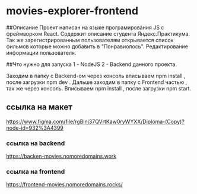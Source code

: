 
# movies-explorer-frontend 

##Описание
Проект написан на языке програмирования JS с фреймворком React. Содержит описание студента Яндекс.Практикума. Так же зарегистрированным пользователям открывается список фильмов которые можно добавить в "Понравиолось". Редактирование информации пользователя.

##Что нужно для запуска
1 - NodeJS
2 - Backend данного проекта.

Заходим в папку с Backend-ом через консоль вписываем npm install , после загрузки npm dev . Дальше заходим в папку с Frontend частью , так же через консоль. Вписываем npm install , после загрузки npm start.

## ссылка на макет

https://www.figma.com/file/rgBlnj37QVrtKaw0ryWYXX/Diploma-(Copy)?node-id=932%3A4399

### ссылка на backend 

https://backen-movies.nomoredomains.work

### ссылка на frontend

https://frontend-movies.nomoredomains.rocks/


